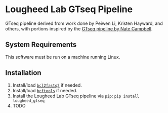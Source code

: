 # Lougheed Lab GTseq Pipeline

GTseq pipeline derived from work done by Peiwen Li, Kristen Hayward, and others, with
portions inspired by the [GTseq pipeline by Nate Campbell](https://github.com/GTseq/GTseq-Pipeline).


## System Requirements

This software must be run on a machine running Linux.


## Installation

1. Install/load [`bcl2fastq2`](https://support.illumina.com/downloads/bcl2fastq-conversion-software-v2-20.html) 
   if needed.
2. Install/load [`bcftools`](https://samtools.github.io/bcftools/bcftools.html) if needed.
3. Install the Lougheed Lab GTseq pipeline via `pip`:  `pip install lougheed_gtseq`
4. TODO
